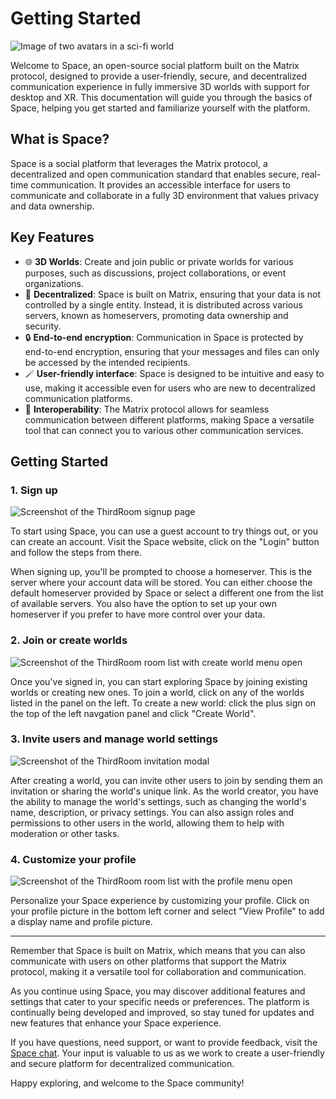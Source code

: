 # Getting Started

![Image of two avatars in a sci-fi world](/images/ThirdRoomIntro.jpg)

Welcome to Space, an open-source social platform built on the Matrix protocol, designed to provide a user-friendly, secure, and decentralized communication experience in fully immersive 3D worlds with support for desktop and XR. This documentation will guide you through the basics of Space, helping you get started and familiarize yourself with the platform.

## What is Space?

Space is a social platform that leverages the Matrix protocol, a decentralized and open communication standard that enables secure, real-time communication. It provides an accessible interface for users to communicate and collaborate in a fully 3D environment that values privacy and data ownership.

## Key Features

- :globe_with_meridians: **3D Worlds**: Create and join public or private worlds for various purposes, such as discussions, project collaborations, or event organizations.
- :link: **Decentralized**: Space is built on Matrix, ensuring that your data is not controlled by a single entity. Instead, it is distributed across various servers, known as homeservers, promoting data ownership and security.
- :lock: **End-to-end encryption**: Communication in Space is protected by end-to-end encryption, ensuring that your messages and files can only be accessed by the intended recipients.
- :magic_wand: **User-friendly interface**: Space is designed to be intuitive and easy to use, making it accessible even for users who are new to decentralized communication platforms.
- :handshake: **Interoperability**: The Matrix protocol allows for seamless communication between different platforms, making Space a versatile tool that can connect you to various other communication services.

## Getting Started

### 1. Sign up

![Screenshot of the ThirdRoom signup page](/images/SignUp.png)

To start using Space, you can use a guest account to try things out, or you can create an account. Visit the Space website, click on the "Login" button and follow the steps from there.

When signing up, you'll be prompted to choose a homeserver. This is the server where your account data will be stored. You can either choose the default homeserver provided by Space or select a different one from the list of available servers. You also have the option to set up your own homeserver if you prefer to have more control over your data.

### 2. Join or create worlds

![Screenshot of the ThirdRoom room list with create world menu open](/images/CreateWorld.png)

Once you've signed in, you can start exploring Space by joining existing worlds or creating new ones. To join a world, click on any of the worlds listed in the panel on the left. To create a new world: click the plus sign on the top of the left navgation panel and click "Create World".

### 3. Invite users and manage world settings

![Screenshot of the ThirdRoom invitation modal](/images/InviteUsers.png)

After creating a world, you can invite other users to join by sending them an invitation or sharing the world's unique link. As the world creator, you have the ability to manage the world's settings, such as changing the world's name, description, or privacy settings. You can also assign roles and permissions to other users in the world, allowing them to help with moderation or other tasks.

### 4. Customize your profile

![Screenshot of the ThirdRoom room list with the profile menu open](/images/ViewProfile.png)

Personalize your Space experience by customizing your profile. Click on your profile picture in the bottom left corner and select "View Profile" to add a display name and profile picture.

---

Remember that Space is built on Matrix, which means that you can also communicate with users on other platforms that support the Matrix protocol, making it a versatile tool for collaboration and communication.

As you continue using Space, you may discover additional features and settings that cater to your specific needs or preferences. The platform is continually being developed and improved, so stay tuned for updates and new features that enhance your Space experience.

If you have questions, need support, or want to provide feedback, visit the [Space chat](https://matrix.to/#/%23thirdroom-dev:matrix.org). Your input is valuable to us as we work to create a user-friendly and secure platform for decentralized communication.

Happy exploring, and welcome to the Space community!

